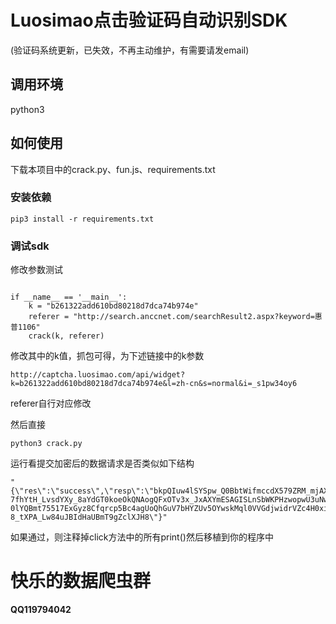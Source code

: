 # Luosimao点击验证码自动识别SDK
(验证码系统更新，已失效，不再主动维护，有需要请发email)
## 调用环境
python3

## 如何使用
下载本项目中的crack.py、fun.js、requirements.txt

### 安装依赖
````
pip3 install -r requirements.txt
````

### 调试sdk
修改参数测试
````

if __name__ == '__main__':
    k = "b261322add610bd80218d7dca74b974e"
    referer = "http://search.anccnet.com/searchResult2.aspx?keyword=惠普1106"
    crack(k, referer)

````
修改其中的k值，抓包可得，为下述链接中的k参数
````angular2html
http://captcha.luosimao.com/api/widget?k=b261322add610bd80218d7dca74b974e&l=zh-cn&s=normal&i=_s1pw34oy6
````
referer自行对应修改

然后直接
````angular2html
python3 crack.py
````
运行看提交加密后的数据请求是否类似如下结构
````angular2html
"{\"res\":\"success\",\"resp\":\"bkpQIuw4lSYSpw_Q0BbtWifmccdX579ZRM_mjAXPcNhsaM1V61anslp1H2UReMqYU3YVyFw_chFD8YN7ZSMSB0jJ01v-7fhYtH_LvsdYXy_8aYdGT0koeOkQNAogQFxOTv3x_JxAXYmESAGISLnSbWKPHzwopwU3uNwcVaKyU5SMEJWU-0lYQBmt75517ExGyz8Cfqrcp5Bc4agUoQhGuV7bHYZUv5OYwskMql0VVGdjwidrVZc4H0ximXDe4O01bT5QkonpzuV-8_tXPA_Lw84uJBIdHaUBmT9gZclXJH8\"}"
````

如果通过，则注释掉click方法中的所有print()然后移植到你的程序中

# 快乐的数据爬虫群
**QQ119794042**
